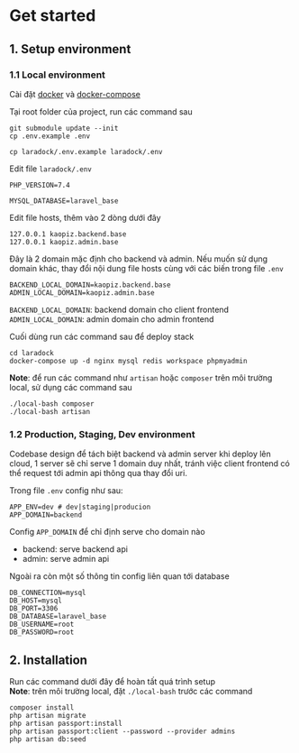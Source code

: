 # Get started

## 1. Setup environment
### 1.1 Local environment
Cài đặt [docker](https://docs.docker.com/engine/install/) và [docker-compose](https://docs.docker.com/compose/install/)

Tại root folder của project, run các command sau
```shell
git submodule update --init
cp .env.example .env 

cp laradock/.env.example laradock/.env 
```

Edit file `laradock/.env`
```dotenv
PHP_VERSION=7.4

MYSQL_DATABASE=laravel_base
```

Edit file hosts, thêm vào 2 dòng dưới đây
```
127.0.0.1 kaopiz.backend.base
127.0.0.1 kaopiz.admin.base
```

Đây là 2 domain mặc định cho backend và admin. Nếu muốn sử dụng domain khác, thay đổi nội dung file hosts cùng với các biến trong file `.env`
```dotenv
BACKEND_LOCAL_DOMAIN=kaopiz.backend.base
ADMIN_LOCAL_DOMAIN=kaopiz.admin.base
```

`BACKEND_LOCAL_DOMAIN`: backend domain cho client frontend<br>
`ADMIN_LOCAL_DOMAIN`: admin domain cho admin frontend

Cuối dùng run các command sau để deploy stack
```shell
cd laradock
docker-compose up -d nginx mysql redis workspace phpmyadmin
```

**Note**: để run các command như `artisan` hoặc `composer` trên môi trường local, sử dụng các command sau
```shell
./local-bash composer
./local-bash artisan
```

### 1.2 Production, Staging, Dev environment
Codebase design để tách biệt backend và admin server khi deploy lên cloud, 1 server sẽ chỉ serve 1 domain duy nhất, tránh việc client frontend có thể request tới admin api thông qua thay đổi uri.

Trong file `.env` config như sau:

```dotenv
APP_ENV=dev # dev|staging|producion
APP_DOMAIN=backend
```

Config `APP_DOMAIN` để chỉ định serve cho domain nào
* backend: serve backend api
* admin: serve admin api

Ngoài ra còn một số thông tin config liên quan tới database
```dotenv
DB_CONNECTION=mysql
DB_HOST=mysql
DB_PORT=3306
DB_DATABASE=laravel_base
DB_USERNAME=root
DB_PASSWORD=root
```

## 2. Installation
Run các command dưới đây để hoàn tất quá trình setup<br>
**Note**: trên môi trường local, đặt `./local-bash` trước các command
```shell
composer install
php artisan migrate
php artisan passport:install
php artisan passport:client --password --provider admins
php artisan db:seed
```
